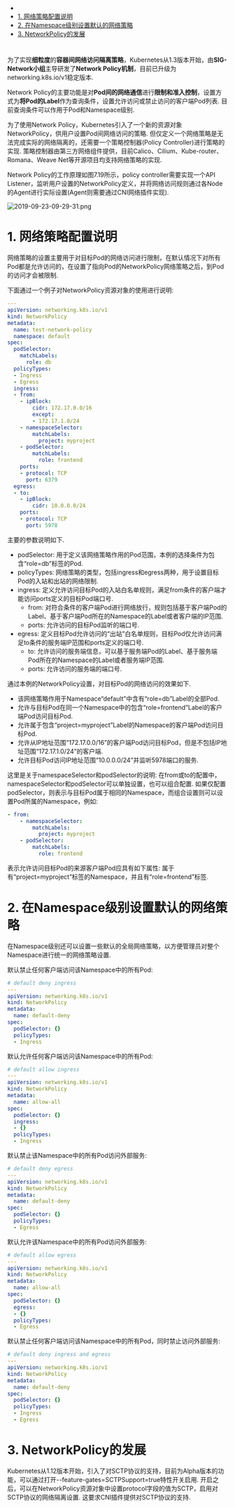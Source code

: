 
<!-- @import "[TOC]" {cmd="toc" depthFrom=1 depthTo=6 orderedList=false} -->

<!-- code_chunk_output -->

- [](#)
- [1. 网络策略配置说明](#1-网络策略配置说明)
- [2. 在Namespace级别设置默认的网络策略](#2-在namespace级别设置默认的网络策略)
- [3. NetworkPolicy的发展](#3-networkpolicy的发展)

<!-- /code_chunk_output -->

# 

为了实现**细粒度**的**容器间网络访问隔离策略**，Kubernetes从1.3版本开始，由**SIG\-Network小组**主导研发了**Network Policy机制**，目前已升级为networking.k8s.io/v1稳定版本. 

Network Policy的主要功能是对**Pod间的网络通信**进行**限制和准入控制**，设置方式为**将Pod的Label**作为查询条件，设置允许访问或禁止访问的客户端Pod列表. 目前查询条件可以作用于Pod和Namespace级别. 

为了使用Network Policy，Kubernetes引入了一个新的资源对象NetworkPolicy，供用户设置Pod间网络访问的策略. 但仅定义一个网络策略是无法完成实际的网络隔离的，还需要一个策略控制器(Policy Controller)进行策略的实现. 策略控制器由第三方网络组件提供，目前Calico、Cilium、Kube\-router、Romana、Weave Net等开源项目均支持网络策略的实现. 

Network Policy的工作原理如图7.19所示，policy controller需要实现一个API Listener，监听用户设置的NetworkPolicy定义，并将网络访问规则通过各Node的Agent进行实际设置(Agent则需要通过CNI网络插件实现). 

![2019-09-23-09-29-31.png](./images/2019-09-23-09-29-31.png)

# 1. 网络策略配置说明

网络策略的设置主要用于对目标Pod的网络访问进行限制，在默认情况下对所有Pod都是允许访问的，在设置了指向Pod的NetworkPolicy网络策略之后，到Pod的访问才会被限制. 

下面通过一个例子对NetworkPolicy资源对象的使用进行说明: 

```yaml
---
apiVersion: networking.k8s.io/v1
kind: NetworkPolicy
metadata:
  name: test-network-policy
  namespace: default
spec:
  podSelector:
    matchLabels:
      role: db
  policyTypes:
  - Ingress
  - Egress
  ingress:
  - from:
    - ipBlock:
        cidr: 172.17.0.0/16
        except:
        - 172.17.1.0/24
    - namespaceSelector:
        matchLabels:
          project: myproject
    - podSelector:
        matchLabels:
          role: frontend
    ports:
    - protocol: TCP
      port: 6379
  egress:
  - to:
    - ipBlock:
        cidr: 10.0.0.0/24
    ports:
    - protocol: TCP
      port: 5978
```

主要的参数说明如下. 

* podSelector: 用于定义该网络策略作用的Pod范围，本例的选择条件为包含“role=db”标签的Pod. 
* policyTypes: 网络策略的类型，包括ingress和egress两种，用于设置目标Pod的入站和出站的网络限制. 
* ingress: 定义允许访问目标Pod的入站白名单规则，满足from条件的客户端才能访问ports定义的目标Pod端口号. 
    - from: 对符合条件的客户端Pod进行网络放行，规则包括基于客户端Pod的Label、基于客户端Pod所在的Namespace的Label或者客户端的IP范围. 
    - ports: 允许访问的目标Pod监听的端口号. 
* egress: 定义目标Pod允许访问的“出站”白名单规则，目标Pod仅允许访问满足to条件的服务端IP范围和ports定义的端口号. 
    - to: 允许访问的服务端信息，可以基于服务端Pod的Label、基于服务端Pod所在的Namespace的Label或者服务端IP范围. 
    - ports: 允许访问的服务端的端口号. 

通过本例的NetworkPolicy设置，对目标Pod的网络访问的效果如下. 

* 该网络策略作用于Namespace“default”中含有“role=db”Label的全部Pod. 
* 允许与目标Pod在同一个Namespace中的包含“role=frontend”Label的客户端Pod访问目标Pod. 
* 允许属于包含“project=myproject”Label的Namespace的客户端Pod访问目标Pod. 
* 允许从IP地址范围“172.17.0.0/16”的客户端Pod访问目标Pod，但是不包括IP地址范围“172.17.1.0/24”的客户端. 
* 允许目标Pod访问IP地址范围“10.0.0.0/24”并监听5978端口的服务. 

这里是关于namespaceSelector和podSelector的说明: 在from或to的配置中，namespaceSelector和podSelector可以单独设置，也可以组合配置. 如果仅配置podSelector，则表示与目标Pod属于相同的Namespace，而组合设置则可以设置Pod所属的Namespace，例如: 

```yaml
- from:
    - namespaceSelector:
        matchLabels:
          project: myproject
    - podSelector:
        matchLabels:
          role: frontend
```

表示允许访问目标Pod的来源客户端Pod应具有如下属性: 属于有“project=myproject”标签的Namespace，并且有“role=frontend”标签. 

# 2. 在Namespace级别设置默认的网络策略

在Namespace级别还可以设置一些默认的全局网络策略，以方便管理员对整个Namespace进行统一的网络策略设置. 

默认禁止任何客户端访问该Namespace中的所有Pod: 

```yaml
# default deny ingress
---
apiVersion: networking.k8s.io/v1
kind: NetworkPolicy
metadata:
  name: default-deny
spec:
  podSelector: {}
  policyTypes:
  - Ingress
```

默认允许任何客户端访问该Namespace中的所有Pod: 

```yaml
# default allow ingress
---
apiVersion: networking.k8s.io/v1
kind: NetworkPolicy
metadata:
  name: allow-all
spec:
  podSelector: {}
  ingress:
  - {}
  policyTypes:
  - Ingress
```

默认禁止该Namespace中的所有Pod访问外部服务: 

```yaml
# default deny egress
---
apiVersion: networking.k8s.io/v1
kind: NetworkPolicy
metadata:
  name: default-deny
spec:
  podSelector: {}
  policyTypes:
  - Egress
```

默认允许该Namespace中的所有Pod访问外部服务: 

```yaml
# default allow egress
---
apiVersion: networking.k8s.io/v1
kind: NetworkPolicy
metadata:
  name: allow-all
spec:
  podSelector: {}
  egress:
  - {}
  policyTypes:
  - Egress
```

默认禁止任何客户端访问该Namespace中的所有Pod，同时禁止访问外部服务: 

```yaml
# default deny ingress and egress
---
apiVersion: networking.k8s.io/v1
kind: NetworkPolicy
metadata:
  name: default-deny
spec:
  podSelector: {}
  policyTypes:
  - Ingress
  - Egress
```

# 3. NetworkPolicy的发展

Kubernetes从1.12版本开始，引入了对SCTP协议的支持，目前为Alpha版本的功能，可以通过打开\-\-feature\-gates=SCTPSupport=true特性开关启用. 开启之后，可以在NetworkPolicy资源对象中设置protocol字段的值为SCTP，启用对SCTP协议的网络隔离设置. 这要求CNI插件提供对SCTP协议的支持. 